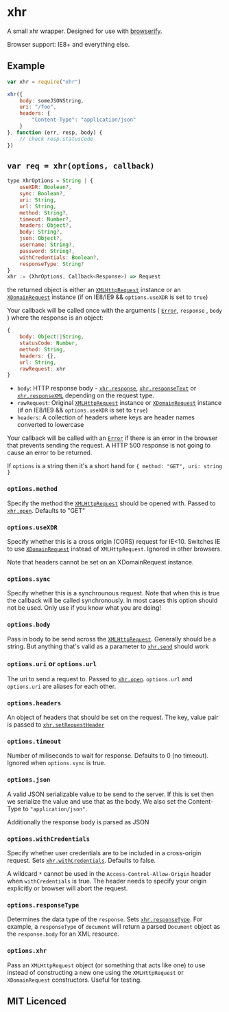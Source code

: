 # xhr

A small xhr wrapper. Designed for use with [browserify](http://browserify.org/).

Browser support: IE8+ and everything else.

## Example

```js
var xhr = require("xhr")

xhr({
    body: someJSONString,
    uri: "/foo",
    headers: {
        "Content-Type": "application/json"
    }
}, function (err, resp, body) {
    // check resp.statusCode
})
```

## `var req = xhr(options, callback)`

```js
type XhrOptions = String | {
    useXDR: Boolean?,
    sync: Boolean?,
    uri: String,
    url: String,
    method: String?,
    timeout: Number?,
    headers: Object?,
    body: String?,
    json: Object?,
    username: String?,
    password: String?,
    withCredentials: Boolean?,
    responseType: String?
}
xhr := (XhrOptions, Callback<Response>) => Request
```
the returned object is either an [`XMLHttpRequest`][3] instance
    or an [`XDomainRequest`][4] instance (if on IE8/IE9 &&
    `options.useXDR` is set to `true`)

Your callback will be called once with the arguments
    ( [`Error`][5], `response` , `body` ) where the response is an object:
```js
{
    body: Object||String,
    statusCode: Number,
    method: String,
    headers: {},
    url: String,
    rawRequest: xhr
}   
```
 - `body`: HTTP response body - [`xhr.response`][6], [`xhr.responseText`][7] or
    [`xhr.responseXML`][8] depending on the request type.
 - `rawRequest`: Original  [`XMLHttpRequest`][3] instance
    or [`XDomainRequest`][4] instance (if on IE8/IE9 &&
    `options.useXDR` is set to `true`)
 - `headers`: A collection of headers where keys are header names converted to lowercase
    

Your callback will be called with an [`Error`][5] if there is an error in the browser that prevents sending the request. 
A HTTP 500 response is not going to cause an error to be returned. 
    
If `options` is a string then it's a short hand for
    `{ method: "GET", uri: string }`

### `options.method`

Specify the method the [`XMLHttpRequest`][3] should be opened
    with. Passed to [`xhr.open`][2]. Defaults to "GET"

### `options.useXDR`

Specify whether this is a cross origin (CORS) request for IE<10.
    Switches IE to use [`XDomainRequest`][4] instead of `XMLHttpRequest`.
    Ignored in other browsers.
    
Note that headers cannot be set on an XDomainRequest instance.

### `options.sync`

Specify whether this is a synchrounous request. Note that when
    this is true the callback will be called synchronously. In
    most cases this option should not be used. Only use if you
    know what you are doing!

### `options.body`

Pass in body to be send across the [`XMLHttpRequest`][3].
    Generally should be a string. But anything that's valid as
    a parameter to [`xhr.send`][1] should work

### `options.uri` or `options.url`

The uri to send a request to. Passed to [`xhr.open`][2]. `options.url` and `options.uri` are aliases for each other.

### `options.headers`

An object of headers that should be set on the request. The
    key, value pair is passed to [`xhr.setRequestHeader`][9]

### `options.timeout`

Number of miliseconds to wait for response. Defaults to 0 (no timeout). Ignored when `options.sync` is true.

### `options.json`

A valid JSON serializable value to be send to the server. If this
    is set then we serialize the value and use that as the body.
    We also set the Content-Type to `"application/json"`.

Additionally the response body is parsed as JSON

### `options.withCredentials`

Specify whether user credentials are to be included in a cross-origin
    request. Sets [`xhr.withCredentials`][10]. Defaults to false.
    
A wildcard `*` cannot be used in the `Access-Control-Allow-Origin` header when `withCredentials` is true. 
    The header needs to specify your origin explicitly or browser will abort the request.

### `options.responseType`

Determines the data type of the `response`. Sets [`xhr.responseType`][11]. For example, a `responseType` of `document` will return a parsed `Document` object as the `response.body` for an XML resource.

### `options.xhr`

Pass an `XMLHttpRequest` object (or something that acts like one) to use instead of constructing a new one using the `XMLHttpRequest` or `XDomainRequest` constructors. Useful for testing.

## MIT Licenced

  [1]: http://xhr.spec.whatwg.org/#the-send()-method
  [2]: http://xhr.spec.whatwg.org/#the-open()-method
  [3]: http://xhr.spec.whatwg.org/#interface-xmlhttprequest
  [4]: http://msdn.microsoft.com/en-us/library/ie/cc288060(v=vs.85).aspx
  [5]: http://es5.github.com/#x15.11
  [6]: http://xhr.spec.whatwg.org/#the-response-attribute
  [7]: http://xhr.spec.whatwg.org/#the-responsetext-attribute
  [8]: http://xhr.spec.whatwg.org/#the-responsexml-attribute
  [9]: http://xhr.spec.whatwg.org/#the-setrequestheader()-method
  [10]: http://xhr.spec.whatwg.org/#the-withcredentials-attribute
  [11]: https://xhr.spec.whatwg.org/#the-responsetype-attribute
